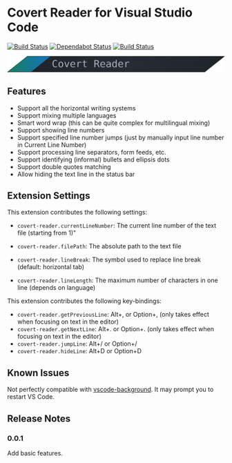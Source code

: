 # Covert Reader for Visual Studio Code

[![Build Status](https://travis-ci.org/yihuajack/vscode-covert-reader.svg?branch=master)](https://travis-ci.org/shalldie/vscode-background)
[![Dependabot Status](https://api.dependabot.com/badges/status?host=github&repo=yihuajack/vscode-covert-reader)](https://dependabot.com)
[![Build Status](https://yihuajack.visualstudio.com/vscode-covert-reader/_apis/build/status/yihuajack.vscode-covert-reader?branchName=master)](https://yihuajack.visualstudio.com/vscode-covert-reader/_build/latest?definitionId=1&branchName=master)

![covert-reader-logo](images/covert-reader-logo-flat.png)

## Features

- Support all the horizontal writing systems
- Support mixing multiple languages
- Smart word wrap (this can be quite complex for multilingual mixing)
- Support showing line numbers
- Support specified line number jumps (just by manually input line number in Current Line Number)
- Support processing line separators, form feeds, etc.
- Support identifying (informal) bullets and ellipsis dots
- Support double quotes matching
- Allow hiding the text line in the status bar

## Extension Settings

This extension contributes the following settings:

* `covert-reader.currentLineNumber`: The current line number of the text file (starting from 1)"

* `covert-reader.filePath`: The absolute path to the text file

* `covert-reader.lineBreak`: The symbol used to replace line break (default: horizontal tab)

* `covert-reader.lineLength`: The maximum number of characters in one line (depends on language)

This extension contributes the following key-bindings:

- `covert-reader.getPreviousLine`: Alt+,  or Option+, (only takes effect when focusing on text in the editor)
- `covert-reader.getNextLine`: Alt+.  or Option+. (only takes effect when focusing on text in the editor)
- `covert-reader.jumpLine`: Alt+/  or Option+/
- `covert-reader.hideLine`: Alt+D or Option+D

## Known Issues

Not perfectly compatible with [vscode-background](https://github.com/shalldie/vscode-background). It may prompt you to restart VS Code.

## Release Notes

### 0.0.1

Add basic features.
